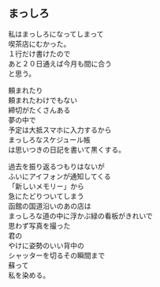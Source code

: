 ## まっしろ

私はまっしろになってしまって  
喫茶店にむかった。  
１行だけ書けたので  
あと２０日通えば今月も間に合う  
と思う。

頼まれたり  
頼まれたわけでもない  
締切がたくさんある  
夢の中で  
予定は大抵スマホに入力するから  
まっしろなスケジュール帳  
は思いつきの日記を書いて黒くする。

過去を振り返るつもりはないが  
ふいにアイフォンが通知してくる  
「新しいメモリー」から  
急にたどりついてしまう  
函館の国道沿いのあの店は  
まっしろな道の中に浮かぶ緑の看板がきれいで  
思わず写真を撮った  
君の  
やけに姿勢のいい背中の  
シャッターを切るその瞬間まで  
蘇って  
私を染める。
